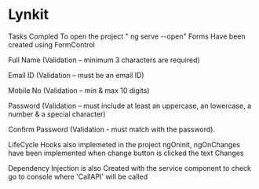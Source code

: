 # Lynkit
Tasks Compled
To open the project " ng serve --open"
Forms Have been created  using FormControl

Full Name (Validation – minimum 3 characters are required)

Email ID (Validation – must be an email ID)

Mobile No (Validation – min & max 10 digits)

Password (Validation – must include at least an uppercase, an lowercase, a number & a special character)

Confirm Password (Validation - must match with the password).



LifeCycle Hooks also implemeted in the project
ngOninit, ngOnChanges have been implemented 
when change button is clicked the text Changes


Dependency Injection is also Created 
with the service component
to check go to console where 'CallAPI' will be called
